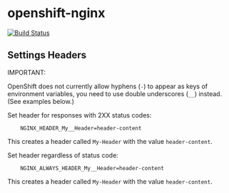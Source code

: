 # openshift-nginx
[![Build Status](https://travis-ci.org/pgerber/openshift-nginx.svg?branch=master)](https://travis-ci.org/pgerber/openshift-nginx)

## Settings Headers

IMPORTANT:

OpenShift does not currently allow hyphens (`-`) to appear as keys of environment variables, you need to use double underscores (`__`)
instead. (See examples below.)

Set header for responses with 2XX status codes:

```
    NGINX_HEADER_My__Header=header-content
```

This creates a header called `My-Header` with the value `header-content`.


Set header regardless of status code:

```
    NGINX_ALWAYS_HEADER_My__Header=header-content
```

This creates a header called `My-Header` with the value `header-content`.
